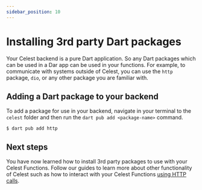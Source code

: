 ```yaml
---
sidebar_position: 10
---
```


# Installing 3rd party Dart packages

Your Celest backend is a pure Dart application. So any Dart packages which can be used in a Dar app can be used in your functions. For example, to communicate with systems outside of Celest, you can use the `http` package, `dio`, or any other package you are familiar with.

## Adding a Dart package to your backend

To add a package for use in your backend, navigate in your terminal to the `celest` folder and then run the `dart pub add <package-name>` command.

```shell
$ dart pub add http
```

## Next steps

You have now learned how to install 3rd party packages to use with your Celest Functions. Follow our guides to learn more about other functionality of Celest such as how to interact with your Celest Functions [using HTTP calls](/docs/functions/http-requests.md).
